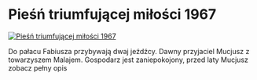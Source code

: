 Pieśń triumfującej miłości 1967 
=============
[![Pieśń triumfującej miłości 1967 ](http://vidos.pl/images/player.gif)](http://vidos.pl/piesn-triumfujacej-milosci-1967)

 Do pałacu Fabiusza przybywają dwaj jeźdźcy. Dawny przyjaciel Mucjusz z towarzyszem Malajem. Gospodarz jest zaniepokojony, przed laty Mucjusz zobacz pełny opis
